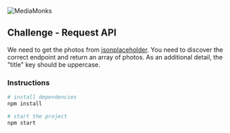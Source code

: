 ![MediaMonks](https://user-images.githubusercontent.com/1291730/35807771-80335046-0a62-11e8-9723-17c69c25bc07.jpg)

## Challenge - Request API

We need to get the photos from [jsonplaceholder](https://jsonplaceholder.typicode.com/). You need to discover the correct endpoint and return an array of photos. As an additional detail, the "title" key should be uppercase.

### Instructions

``` bash
# install dependencies
npm install

# start the project
npm start
```
